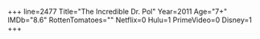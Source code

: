 +++
line=2477
Title="The Incredible Dr. Pol"
Year=2011
Age="7+"
IMDb="8.6"
RottenTomatoes=""
Netflix=0
Hulu=1
PrimeVideo=0
Disney=1
+++

